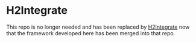 # H2Integrate

This repo is no longer needed and has been replaced by [H2Integrate](https://github.com/NREL/H2Integrate) now that the framework developed here has been merged into that repo.
